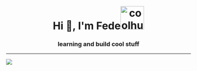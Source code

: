 <h1 align="center">Hi 👋, I'm Fede<img src="https://cdn3.emoji.gg/emojis/95582-coolhuh.png" width="64px" height="64px" alt="coolhuh"/></h1>
<h3 align="center">learning and build cool stuff</h3>

<hr>

<img src="https://i.pinimg.com/474x/3d/b9/77/3db9779bcbe5150a77d0f1b894ce7c66.jpg" />
